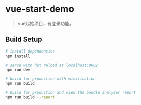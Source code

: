 # vue-start-demo

> vue起始项目，有登录功能。

## Build Setup

``` bash
# install dependencies
npm install

# serve with hot reload at localhost:8002
npm run dev

# build for production with minification
npm run build

# build for production and view the bundle analyzer report
npm run build --report
```
